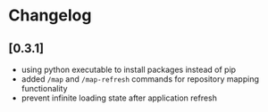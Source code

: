 # Changelog

## [0.3.1]

- using python executable to install packages instead of pip
- added `/map` and `/map-refresh` commands for repository mapping functionality
- prevent infinite loading state after application refresh
